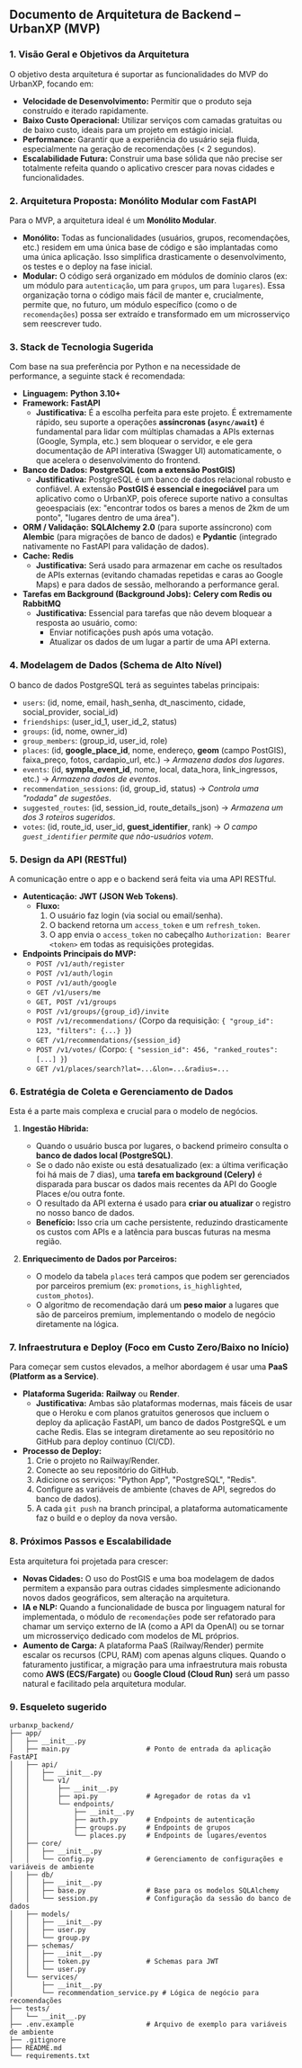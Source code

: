 ## **Documento de Arquitetura de Backend – UrbanXP (MVP)**

### 1. Visão Geral e Objetivos da Arquitetura

O objetivo desta arquitetura é suportar as funcionalidades do MVP do UrbanXP, focando em:
* **Velocidade de Desenvolvimento:** Permitir que o produto seja construído e iterado rapidamente.
* **Baixo Custo Operacional:** Utilizar serviços com camadas gratuitas ou de baixo custo, ideais para um projeto em estágio inicial.
* **Performance:** Garantir que a experiência do usuário seja fluida, especialmente na geração de recomendações (< 2 segundos).
* **Escalabilidade Futura:** Construir uma base sólida que não precise ser totalmente refeita quando o aplicativo crescer para novas cidades e funcionalidades.

### 2. Arquitetura Proposta: Monólito Modular com FastAPI

Para o MVP, a arquitetura ideal é um **Monólito Modular**.

* **Monólito:** Todas as funcionalidades (usuários, grupos, recomendações, etc.) residem em uma única base de código e são implantadas como uma única aplicação. Isso simplifica drasticamente o desenvolvimento, os testes e o deploy na fase inicial.
* **Modular:** O código será organizado em módulos de domínio claros (ex: um módulo para `autenticação`, um para `grupos`, um para `lugares`). Essa organização torna o código mais fácil de manter e, crucialmente, permite que, no futuro, um módulo específico (como o de `recomendações`) possa ser extraído e transformado em um microsserviço sem reescrever tudo.

### 3. Stack de Tecnologia Sugerida

Com base na sua preferência por Python e na necessidade de performance, a seguinte stack é recomendada:

* **Linguagem:** **Python 3.10+**
* **Framework:** **FastAPI**
    * **Justificativa:** É a escolha perfeita para este projeto. É extremamente rápido, seu suporte a operações **assíncronas (`async/await`)** é fundamental para lidar com múltiplas chamadas a APIs externas (Google, Sympla, etc.) sem bloquear o servidor, e ele gera documentação de API interativa (Swagger UI) automaticamente, o que acelera o desenvolvimento do frontend.
* **Banco de Dados:** **PostgreSQL (com a extensão PostGIS)**
    * **Justificativa:** PostgreSQL é um banco de dados relacional robusto e confiável. A extensão **PostGIS é essencial e inegociável** para um aplicativo como o UrbanXP, pois oferece suporte nativo a consultas geoespaciais (ex: "encontrar todos os bares a menos de 2km de um ponto", "lugares dentro de uma área").
* **ORM / Validação:** **SQLAlchemy 2.0** (para suporte assíncrono) com **Alembic** (para migrações de banco de dados) e **Pydantic** (integrado nativamente no FastAPI para validação de dados).
* **Cache:** **Redis**
    * **Justificativa:** Será usado para armazenar em cache os resultados de APIs externas (evitando chamadas repetidas e caras ao Google Maps) e para dados de sessão, melhorando a performance geral.
* **Tarefas em Background (Background Jobs):** **Celery com Redis ou RabbitMQ**
    * **Justificativa:** Essencial para tarefas que não devem bloquear a resposta ao usuário, como:
        * Enviar notificações push após uma votação.
        * Atualizar os dados de um lugar a partir de uma API externa.

### 4. Modelagem de Dados (Schema de Alto Nível)

O banco de dados PostgreSQL terá as seguintes tabelas principais:

* `users`: (id, nome, email, hash_senha, dt_nascimento, cidade, social_provider, social_id)
* `friendships`: (user_id_1, user_id_2, status)
* `groups`: (id, nome, owner_id)
* `group_members`: (group_id, user_id, role)
* `places`: (id, **google_place_id**, nome, endereço, **geom** (campo PostGIS), faixa_preço, fotos, cardapio_url, etc.) -> *Armazena dados dos lugares*.
* `events`: (id, **sympla_event_id**, nome, local, data_hora, link_ingressos, etc.) -> *Armazena dados de eventos*.
* `recommendation_sessions`: (id, group_id, status) -> *Controla uma "rodada" de sugestões*.
* `suggested_routes`: (id, session_id, route_details_json) -> *Armazena um dos 3 roteiros sugeridos*.
* `votes`: (id, route_id, user_id, **guest_identifier**, rank) -> *O campo `guest_identifier` permite que não-usuários votem*.

### 5. Design da API (RESTful)

A comunicação entre o app e o backend será feita via uma API RESTful.

* **Autenticação:** **JWT (JSON Web Tokens)**.
    * **Fluxo:**
        1.  O usuário faz login (via social ou email/senha).
        2.  O backend retorna um `access_token` e um `refresh_token`.
        3.  O app envia o `access_token` no cabeçalho `Authorization: Bearer <token>` em todas as requisições protegidas.
* **Endpoints Principais do MVP:**
    * `POST /v1/auth/register`
    * `POST /v1/auth/login`
    * `POST /v1/auth/google`
    * `GET /v1/users/me`
    * `GET, POST /v1/groups`
    * `POST /v1/groups/{group_id}/invite`
    * `POST /v1/recommendations/` (Corpo da requisição: `{ "group_id": 123, "filters": {...} }`)
    * `GET /v1/recommendations/{session_id}`
    * `POST /v1/votes/` (Corpo: `{ "session_id": 456, "ranked_routes": [...] }`)
    * `GET /v1/places/search?lat=...&lon=...&radius=...`

### 6. Estratégia de Coleta e Gerenciamento de Dados

Esta é a parte mais complexa e crucial para o modelo de negócios.

1.  **Ingestão Híbrida:**
    * Quando o usuário busca por lugares, o backend primeiro consulta o **banco de dados local (PostgreSQL)**.
    * Se o dado não existe ou está desatualizado (ex: a última verificação foi há mais de 7 dias), uma **tarefa em background (Celery)** é disparada para buscar os dados mais recentes da API do Google Places e/ou outra fonte.
    * O resultado da API externa é usado para **criar ou atualizar** o registro no nosso banco de dados.
    * **Benefício:** Isso cria um cache persistente, reduzindo drasticamente os custos com APIs e a latência para buscas futuras na mesma região.

2.  **Enriquecimento de Dados por Parceiros:**
    * O modelo da tabela `places` terá campos que podem ser gerenciados por parceiros premium (ex: `promotions`, `is_highlighted`, `custom_photos`).
    * O algoritmo de recomendação dará um **peso maior** a lugares que são de parceiros premium, implementando o modelo de negócio diretamente na lógica.

### 7. Infraestrutura e Deploy (Foco em Custo Zero/Baixo no Início)

Para começar sem custos elevados, a melhor abordagem é usar uma **PaaS (Platform as a Service)**.

* **Plataforma Sugerida:** **Railway** ou **Render**.
    * **Justificativa:** Ambas são plataformas modernas, mais fáceis de usar que o Heroku e com planos gratuitos generosos que incluem o deploy da aplicação FastAPI, um banco de dados PostgreSQL e um cache Redis. Elas se integram diretamente ao seu repositório no GitHub para deploy contínuo (CI/CD).
* **Processo de Deploy:**
    1.  Crie o projeto no Railway/Render.
    2.  Conecte ao seu repositório do GitHub.
    3.  Adicione os serviços: "Python App", "PostgreSQL", "Redis".
    4.  Configure as variáveis de ambiente (chaves de API, segredos do banco de dados).
    5.  A cada `git push` na branch principal, a plataforma automaticamente faz o build e o deploy da nova versão.

### 8. Próximos Passos e Escalabilidade

Esta arquitetura foi projetada para crescer:

* **Novas Cidades:** O uso do PostGIS e uma boa modelagem de dados permitem a expansão para outras cidades simplesmente adicionando novos dados geográficos, sem alteração na arquitetura.
* **IA e NLP:** Quando a funcionalidade de busca por linguagem natural for implementada, o módulo de `recomendações` pode ser refatorado para chamar um serviço externo de IA (como a API da OpenAI) ou se tornar um microsserviço dedicado com modelos de ML próprios.
* **Aumento de Carga:** A plataforma PaaS (Railway/Render) permite escalar os recursos (CPU, RAM) com apenas alguns cliques. Quando o faturamento justificar, a migração para uma infraestrutura mais robusta como **AWS (ECS/Fargate)** ou **Google Cloud (Cloud Run)** será um passo natural e facilitado pela arquitetura modular.

### 9. Esqueleto sugerido

```
urbanxp_backend/
├── app/
│   ├── __init__.py
│   ├── main.py                   # Ponto de entrada da aplicação FastAPI
│   ├── api/
│   │   ├── __init__.py
│   │   └── v1/
│   │       ├── __init__.py
│   │       ├── api.py            # Agregador de rotas da v1
│   │       └── endpoints/
│   │           ├── __init__.py
│   │           ├── auth.py       # Endpoints de autenticação
│   │           ├── groups.py     # Endpoints de grupos
│   │           └── places.py     # Endpoints de lugares/eventos
│   ├── core/
│   │   ├── __init__.py
│   │   └── config.py             # Gerenciamento de configurações e variáveis de ambiente
│   ├── db/
│   │   ├── __init__.py
│   │   ├── base.py               # Base para os modelos SQLAlchemy
│   │   └── session.py            # Configuração da sessão do banco de dados
│   ├── models/
│   │   ├── __init__.py
│   │   ├── user.py
│   │   └── group.py
│   ├── schemas/
│   │   ├── __init__.py
│   │   ├── token.py              # Schemas para JWT
│   │   └── user.py
│   └── services/
│       ├── __init__.py
│       └── recommendation_service.py # Lógica de negócio para recomendações
├── tests/
│   └── __init__.py
├── .env.example                  # Arquivo de exemplo para variáveis de ambiente
├── .gitignore
├── README.md
└── requirements.txt
```